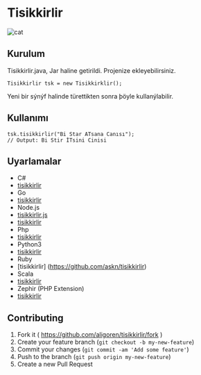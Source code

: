 # Tisikkirlir

![cat](https://dl.dropbox.com/s/x2otko6ropilnb0/Birikindi-sizin-i%C3%A7in-sivisiyim-kilisi.jpg)

## Kurulum

Tisikkirlir.java, Jar haline getirildi. Projenize ekleyebilirsiniz.

~~~~{.java}
Tisikkirlir tsk = new Tisikkirklir();
~~~~

Yeni bir sýnýf halinde türettikten sonra þöyle kullanýlabilir.

## Kullanımı

~~~~{.java}
tsk.tisikkirlir("Bi Star ATsana Canısı");
// Output: Bi Stir İTsini Cinisi
~~~~

## Uyarlamalar

 - C#
  - [tisikkirlir](https://github.com/develomer/tisikkirlir)
 - Go
  - [tisikkirlir](https://github.com/pasali/tisikkirlir)
 - Node.js
  - [tisikkirlir.js](https://github.com/gokaygurcan/tisikkirlir.js)
  - [tisikkirlir](https://github.com/ayhankuru/tisikkirlir)
 - Php
  - [tisikkirlir](https://github.com/smtaydemir/tisikkirlir)
 - Python3
  - [tisikkirlir](https://github.com/oguzhantasci/tisikkirlir)
 - Ruby
  - [tisikkirlir] (https://github.com/askn/tisikkirlir)
 - Scala
  - [tisikkirlir](https://github.com/mehmetakiftutuncu/tisikkirlir)
 - Zephir (PHP Extension)
  - [tisikkirlir](https://github.com/hdogan/tisikkirlir)

## Contributing

1. Fork it ( https://github.com/aligoren/tisikkirlir/fork )
2. Create your feature branch (`git checkout -b my-new-feature`)
3. Commit your changes (`git commit -am 'Add some feature'`)
4. Push to the branch (`git push origin my-new-feature`)
5. Create a new Pull Request
